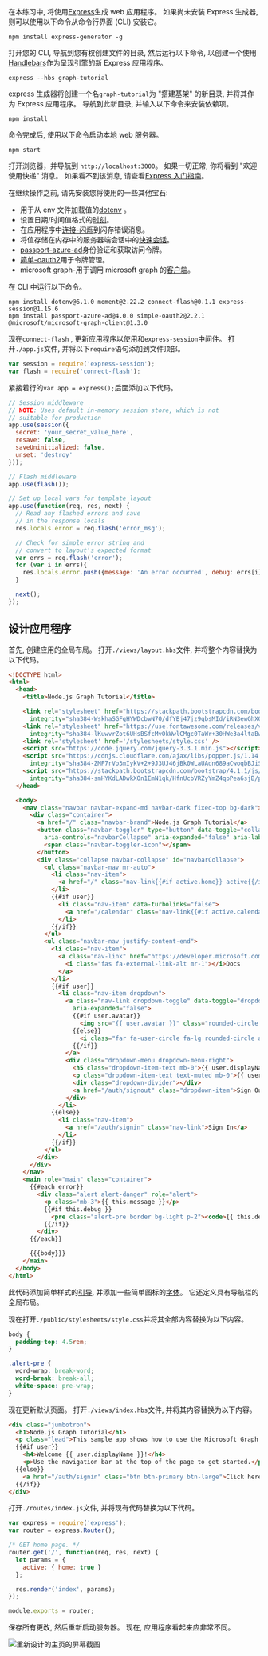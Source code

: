 <!-- markdownlint-disable MD002 MD041 -->

在本练习中, 将使用[Express](http://expressjs.com/)生成 web 应用程序。 如果尚未安装 Express 生成器, 则可以使用以下命令从命令行界面 (CLI) 安装它。

```Shell
npm install express-generator -g
```

打开您的 CLI, 导航到您有权创建文件的目录, 然后运行以下命令, 以创建一个使用[Handlebars](http://handlebarsjs.com/)作为呈现引擎的新 Express 应用程序。

```Shell
express --hbs graph-tutorial
```

express 生成器将创建一个名`graph-tutorial`为 "搭建基架" 的新目录, 并将其作为 Express 应用程序。 导航到此新目录, 并输入以下命令来安装依赖项。

```Shell
npm install
```

命令完成后, 使用以下命令启动本地 web 服务器。

```Shell
npm start
```

打开浏览器，并导航到 `http://localhost:3000`。 如果一切正常, 你将看到 "欢迎使用快递" 消息。 如果看不到该消息, 请查看[Express 入门指南](http://expressjs.com/starter/generator.html)。

在继续操作之前, 请先安装您将使用的一些其他宝石:

- 用于从 env 文件加载值的[dotenv](https://github.com/motdotla/dotenv) 。
- 设置日期/时间值格式的[时刻](https://github.com/moment/moment/)。
- 在应用程序中[连接-闪烁](https://github.com/jaredhanson/connect-flash)到闪存错误消息。
- 将值存储在内存中的服务器端会话中的[快速会话](https://github.com/expressjs/session)。
- [passport-azure-ad](https://github.com/AzureAD/passport-azure-ad)身份验证和获取访问令牌。
- [简单-oauth2](https://github.com/lelylan/simple-oauth2)用于令牌管理。
- microsoft graph-用于调用 microsoft graph 的[客户端](https://github.com/microsoftgraph/msgraph-sdk-javascript)。

在 CLI 中运行以下命令。

```Shell
npm install dotenv@6.1.0 moment@2.22.2 connect-flash@0.1.1 express-session@1.15.6
npm install passport-azure-ad@4.0.0 simple-oauth2@2.2.1 @microsoft/microsoft-graph-client@1.3.0
```

现在`connect-flash` , 更新应用程序以使用和`express-session`中间件。 打开`./app.js`文件, 并将以下`require`语句添加到文件顶部。

```js
var session = require('express-session');
var flash = require('connect-flash');
```

紧接着行的`var app = express();`后面添加以下代码。

```js
// Session middleware
// NOTE: Uses default in-memory session store, which is not
// suitable for production
app.use(session({
  secret: 'your_secret_value_here',
  resave: false,
  saveUninitialized: false,
  unset: 'destroy'
}));

// Flash middleware
app.use(flash());

// Set up local vars for template layout
app.use(function(req, res, next) {
  // Read any flashed errors and save
  // in the response locals
  res.locals.error = req.flash('error_msg');

  // Check for simple error string and
  // convert to layout's expected format
  var errs = req.flash('error');
  for (var i in errs){
    res.locals.error.push({message: 'An error occurred', debug: errs[i]});
  }

  next();
});
```

## <a name="design-the-app"></a>设计应用程序

首先, 创建应用的全局布局。 打开`./views/layout.hbs`文件, 并将整个内容替换为以下代码。

```html
<!DOCTYPE html>
<html>
  <head>
    <title>Node.js Graph Tutorial</title>

    <link rel="stylesheet" href="https://stackpath.bootstrapcdn.com/bootstrap/4.1.1/css/bootstrap.min.css"
      integrity="sha384-WskhaSGFgHYWDcbwN70/dfYBj47jz9qbsMId/iRN3ewGhXQFZCSftd1LZCfmhktB" crossorigin="anonymous">
    <link rel="stylesheet" href="https://use.fontawesome.com/releases/v5.1.0/css/all.css"
      integrity="sha384-lKuwvrZot6UHsBSfcMvOkWwlCMgc0TaWr+30HWe3a4ltaBwTZhyTEggF5tJv8tbt" crossorigin="anonymous">
    <link rel='stylesheet' href='/stylesheets/style.css' />
    <script src="https://code.jquery.com/jquery-3.3.1.min.js"></script>
    <script src="https://cdnjs.cloudflare.com/ajax/libs/popper.js/1.14.3/umd/popper.min.js"
      integrity="sha384-ZMP7rVo3mIykV+2+9J3UJ46jBk0WLaUAdn689aCwoqbBJiSnjAK/l8WvCWPIPm49" crossorigin="anonymous"></script>
    <script src="https://stackpath.bootstrapcdn.com/bootstrap/4.1.1/js/bootstrap.min.js"
      integrity="sha384-smHYKdLADwkXOn1EmN1qk/HfnUcbVRZyYmZ4qpPea6sjB/pTJ0euyQp0Mk8ck+5T" crossorigin="anonymous"></script>
  </head>

  <body>
    <nav class="navbar navbar-expand-md navbar-dark fixed-top bg-dark">
      <div class="container">
        <a href="/" class="navbar-brand">Node.js Graph Tutorial</a>
        <button class="navbar-toggler" type="button" data-toggle="collapse" data-target="#navbarCollapse"
          aria-controls="navbarCollapse" aria-expanded="false" aria-label="Toggle navigation">
          <span class="navbar-toggler-icon"></span>
        </button>
        <div class="collapse navbar-collapse" id="navbarCollapse">
          <ul class="navbar-nav mr-auto">
            <li class="nav-item">
              <a href="/" class="nav-link{{#if active.home}} active{{/if}}">Home</a>
            </li>
            {{#if user}}
              <li class="nav-item" data-turbolinks="false">
                <a href="/calendar" class="nav-link{{#if active.calendar}} active{{/if}}">Calendar</a>
              </li>
            {{/if}}
          </ul>
          <ul class="navbar-nav justify-content-end">
            <li class="nav-item">
              <a class="nav-link" href="https://developer.microsoft.com/graph/docs/concepts/overview" target="_blank">
                <i class="fas fa-external-link-alt mr-1"></i>Docs
              </a>
            </li>
            {{#if user}}
              <li class="nav-item dropdown">
                <a class="nav-link dropdown-toggle" data-toggle="dropdown" href="#" role="button" aria-haspopup="true"
                  aria-expanded="false">
                  {{#if user.avatar}}
                    <img src="{{ user.avatar }}" class="rounded-circle align-self-center mr-2" style="width: 32px;">
                  {{else}}
                    <i class="far fa-user-circle fa-lg rounded-circle align-self-center mr-2" style="width: 32px;"></i>
                  {{/if}}
                </a>
                <div class="dropdown-menu dropdown-menu-right">
                  <h5 class="dropdown-item-text mb-0">{{ user.displayName }}</h5>
                  <p class="dropdown-item-text text-muted mb-0">{{ user.email }}</p>
                  <div class="dropdown-divider"></div>
                  <a href="/auth/signout" class="dropdown-item">Sign Out</a>
                </div>
              </li>
            {{else}}
              <li class="nav-item">
                <a href="/auth/signin" class="nav-link">Sign In</a>
              </li>
            {{/if}}
          </ul>
        </div>
      </div>
    </nav>
    <main role="main" class="container">
      {{#each error}}
        <div class="alert alert-danger" role="alert">
          <p class="mb-3">{{ this.message }}</p>
          {{#if this.debug }}
            <pre class="alert-pre border bg-light p-2"><code>{{ this.debug }}</code></pre>
          {{/if}}
        </div>
      {{/each}}

      {{{body}}}
    </main>
  </body>
</html>
```

此代码添加简单样式的[引导](http://getbootstrap.com/), 并添加一些简单图标的[字体](https://fontawesome.com/)。 它还定义具有导航栏的全局布局。

现在打开`./public/stylesheets/style.css`并将其全部内容替换为以下内容。

```css
body {
  padding-top: 4.5rem;
}

.alert-pre {
  word-wrap: break-word;
  word-break: break-all;
  white-space: pre-wrap;
}
```

现在更新默认页面。 打开`./views/index.hbs`文件, 并将其内容替换为以下内容。

```html
<div class="jumbotron">
  <h1>Node.js Graph Tutorial</h1>
  <p class="lead">This sample app shows how to use the Microsoft Graph API to access Outlook and OneDrive data from Node.js</p>
  {{#if user}}
    <h4>Welcome {{ user.displayName }}!</h4>
    <p>Use the navigation bar at the top of the page to get started.</p>
  {{else}}
    <a href="/auth/signin" class="btn btn-primary btn-large">Click here to sign in</a>
  {{/if}}
</div>
```

打开`./routes/index.js`文件, 并将现有代码替换为以下代码。

```js
var express = require('express');
var router = express.Router();

/* GET home page. */
router.get('/', function(req, res, next) {
  let params = {
    active: { home: true }
  };

  res.render('index', params);
});

module.exports = router;
```

保存所有更改, 然后重新启动服务器。 现在, 应用程序看起来应非常不同。

![重新设计的主页的屏幕截图](./images/create-app-01.png)